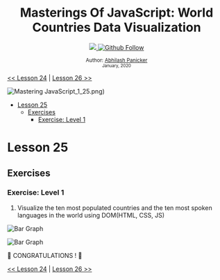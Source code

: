 <div align="center">
  <h1> Masterings Of JavaScript: World Countries Data Visualization</h1>
  <a class="header-badge" target="_blank" href="https://www.linkedin.com/in/abhilash-panicker-68952b159/">
  <img src="https://img.shields.io/badge/style--5eba00.svg?label=LinkedIn&logo=linkedin&style=social">
  </a>
  <a class="header-badge" target="_blank" href="https://github.com/abpanic/">
  <img alt="Github Follow" src="https://img.shields.io/github/followers/abpanic?style=social">
  </a>

<sub>Author:
<a href="https://dbugr.vercel.app/" target="_blank">Abhilash Panicker</a><br>
<small> January, 2020</small>
</sub>

</div>

[<< Lesson 24](../24_Lesson_Project_solar_system/24_Lesson_project_solar_system.md) | [Lesson 26 >>](../26_Lesson_World_countries_data_visualization_2/26_Lesson_world_countries_data_visualization_2.md)

![Mastering JavaScript](../images/banners/MasteringJavscript.png)_1_25.png)

- [Lesson 25](#Lesson-25)
	- [Exercises](#exercises)
		- [Exercise: Level 1](#exercise-level-1)

# Lesson 25

## Exercises

### Exercise: Level 1

1. Visualize the ten most populated countries and the ten most spoken languages in the world using DOM(HTML, CSS, JS)

![Bar Graph](./../images/projects/dom_min_project_bar_graph_Lesson_5.1.gif)

![Bar Graph](./../images/projects/dom_min_project_bar_graph_Lesson_5.1.png)

🎉 CONGRATULATIONS ! 🎉

[<< Lesson 24](../24_Lesson_Project_soloar_system/24_Lesson_project_soloar_system.md) | [Lesson 26 >>](../26_Lesson_World_countries_data_visualization_2/26_Lesson_world_countries_data_visualization_2.md)

